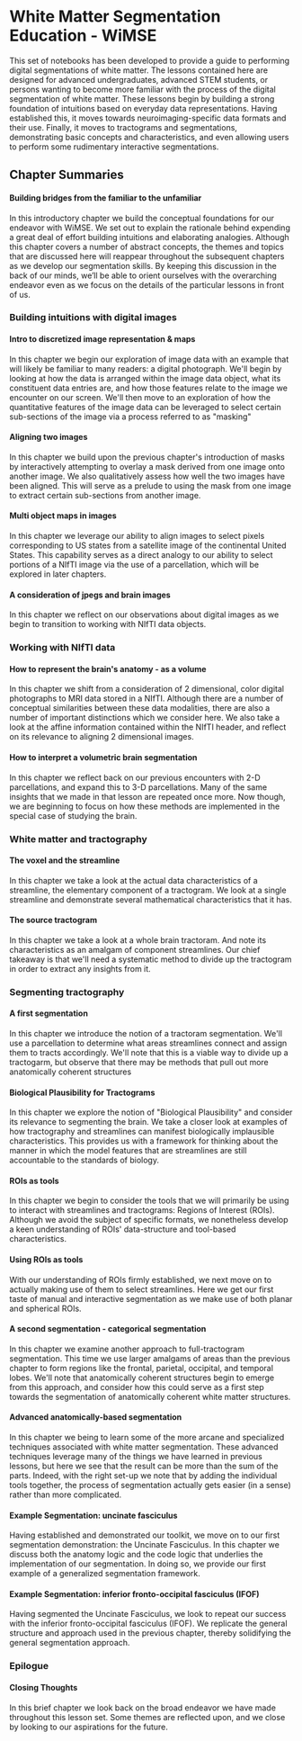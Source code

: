 # White Matter Segmentation Education - WiMSE

This set of notebooks has been developed to provide a guide to performing digital segmentations of white matter.  The lessons contained here are designed for advanced undergraduates, advanced STEM students, or persons wanting to become more familiar with the process of the digital segmentation of white matter.  These lessons begin by building a strong foundation of intuitions based on everyday data representations.  Having established this, it moves towards neuroimaging-specific data formats and their use.  Finally, it moves to tractograms and segmentations, demonstrating basic concepts and characteristics, and even allowing users to perform some rudimentary interactive segmentations. 

## Chapter Summaries 

#### Building bridges from the familiar to the unfamiliar

In this introductory chapter we build the conceptual foundations for our endeavor with WiMSE.  We set out to explain the rationale behind expending a great deal of effort building intuitions and elaborating analogies.  Although this chapter covers a number of abstract concepts, the themes and topics that are discussed here will reappear throughout the subsequent chapters as we develop our segmentation skills.  By keeping this discussion in the back of our minds, we’ll be able to orient ourselves with the overarching endeavor even as we focus on the details of the particular lessons in front of us.
 
### Building intuitions with digital images

#### Intro to discretized image representation & maps

In this chapter we begin our exploration of image data with an example that will likely be familiar to many readers: a digital photograph. We'll begin by looking at how the data is arranged within the image data object, what its constituent data entries are, and how those features relate to the image we encounter on our screen.  We'll then move to an exploration of how the quantitative features of the image data can be leveraged to select certain sub-sections of the image via a process referred to as "masking"

#### Aligning two images

In this chapter we build upon the previous chapter's introduction of masks by interactively attempting to overlay a mask derived from one image onto another image.  We also qualitatively assess how well the two images have been aligned. This will serve as a prelude to using the mask from one image to extract certain sub-sections from another image.

#### Multi object maps in images

In this chapter we leverage our ability to align images to select pixels corresponding to US states from a satellite image of the continental United States.  This capability serves as a direct analogy to our ability to select portions of a NIfTI image via the use of a parcellation, which will be explored in later chapters.

#### A consideration of jpegs and brain images

In this chapter we reflect on our observations about digital images as we begin to transition to working with NIfTI data objects.

### Working with NIfTI data

#### How to represent the brain's anatomy - as a volume

In this chapter we shift from a consideration of 2 dimensional, color digital photographs to MRI data stored in a NIfTI.  Although there are a number of conceptual similarities between these data modalities, there are also a number of important distinctions which we consider here.  We also take a look at the affine information contained within the NIfTI header, and reflect on its relevance to aligning 2 dimensional images.

#### How to interpret a volumetric brain segmentation

In this chapter we reflect back on our previous encounters with 2-D parcellations, and expand this to 3-D parcellations.  Many of the same insights that we made in that lesson are repeated once more.  Now though, we are beginning to focus on how these methods are implemented in the special case of studying the brain.  

### White matter and tractography

#### The voxel and the streamline

In this chapter we take a look at the actual data characteristics of a streamline, the elementary component of a tractogram.  We look at a single streamline and demonstrate several mathematical characteristics that it has.  

#### The source tractogram

In this chapter we take a look at a whole brain tractoram.  And note its characteristics as an amalgam of component streamlines.  Our chief takeaway is that we'll need a systematic method to divide up the tractogram in order to extract any insights from it.

### Segmenting tractography

#### A first segmentation

In this chapter we introduce the notion of a tractoram segmentation.  We'll use a parcellation to determine what areas streamlines connect and assign them to tracts accordingly. We'll note that this is a viable way to divide up a tractogarm, but observe that there may be methods that pull out more anatomically coherent structures

#### Biological Plausibility for Tractograms

In this chapter we explore the notion of "Biological Plausibility" and consider its relevance to segmenting the brain.  We take a closer look at examples of how tractography and streamlines can manifest biologically implausible characteristics.  This provides us with a framework for thinking about the manner in which the model features that are streamlines are still accountable to the standards of biology. 

#### ROIs as tools

In this chapter we begin to consider the tools that we will primarily be using to interact with streamlines and tractograms:  Regions of Interest (ROIs).  Although we avoid the subject of specific formats, we nonetheless develop a keen understanding of ROIs' data-structure and tool-based characteristics.

#### Using ROIs as tools

With our understanding of ROIs firmly established, we next move on to actually making use of them to select streamlines.  Here we get our first taste of manual and interactive segmentation as we make use of both planar and spherical ROIs.  

#### A second segmentation - categorical segmentation

In this chapter we examine another approach to full-tractogram segmentation.  This time we use larger amalgams of areas than the previous chapter to form regions like the frontal, parietal, occipital, and temporal lobes.  We'll note that anatomically coherent structures begin to emerge from this approach, and consider how this could serve as a first step towards the segmentation of anatomically coherent white matter structures.

#### Advanced anatomically-based segmentation

In this chapter we being to learn some of the more arcane and specialized techniques associated with white matter segmentation.  These advanced techniques leverage many of the things we have learned in previous lessons, but here we see that the result can be more than the sum of the parts.  Indeed, with the right set-up we note that by adding the individual tools together, the process of segmentation actually gets easier (in a sense) rather than more complicated.

#### Example Segmentation: uncinate fasciculus

Having established and demonstrated our toolkit, we move on to our first segmentation demonstration:  the Uncinate Fasciculus.  In this chapter we discuss both the anatomy logic and the code logic that underlies the implementation of our segmentation.  In doing so, we provide our first example of a generalized segmentation framework.

#### Example Segmentation: inferior fronto-occipital fasciculus (IFOF)

Having segmented the Uncinate Fasciculus, we look to repeat our success with the inferior fronto-occipital fasciculus (IFOF).  We replicate the general structure and approach used in the previous chapter, thereby solidifying the general segmentation approach.

### Epilogue

#### Closing Thoughts

In this brief chapter we look back on the broad endeavor we have made throughout this lesson set.  Some themes are reflected upon, and we close by looking to our aspirations for the future.
